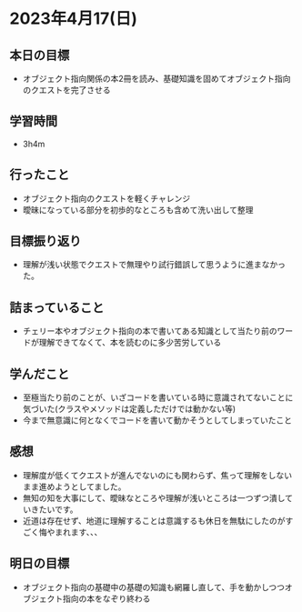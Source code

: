 # 2023年4月17(日)

## 本日の目標
- オブジェクト指向関係の本2冊を読み、基礎知識を固めてオブジェクト指向のクエストを完了させる

## 学習時間
- 3h4m

## 行ったこと
- オブジェクト指向のクエストを軽くチャレンジ
- 曖昧になっている部分を初歩的なところも含めて洗い出して整理
   
## 目標振り返り
- 理解が浅い状態でクエストで無理やり試行錯誤して思うように進まなかった。

## 詰まっていること
- チェリー本やオブジェクト指向の本で書いてある知識として当たり前のワードが理解できてなくて、本を読むのに多少苦労している

## 学んだこと
- 至極当たり前のことが、いざコードを書いている時に意識されてないことに気づいた(クラスやメソッドは定義しただけでは動かない等)
- 今まで無意識に何となくでコードを書いて動かそうとしてしまっていたこと

## 感想
- 理解度が低くてクエストが進んでないのにも関わらず、焦って理解をしないまま進めようとしてました。
- 無知の知を大事にして、曖昧なところや理解が浅いところは一つずつ潰していきたいです。
- 近道は存在せず、地道に理解することは意識するも休日を無駄にしたのがすごく悔やまれます、、、
## 明日の目標
- オブジェクト指向の基礎中の基礎の知識も網羅し直して、手を動かしつつオブジェクト指向の本をなぞり終わる